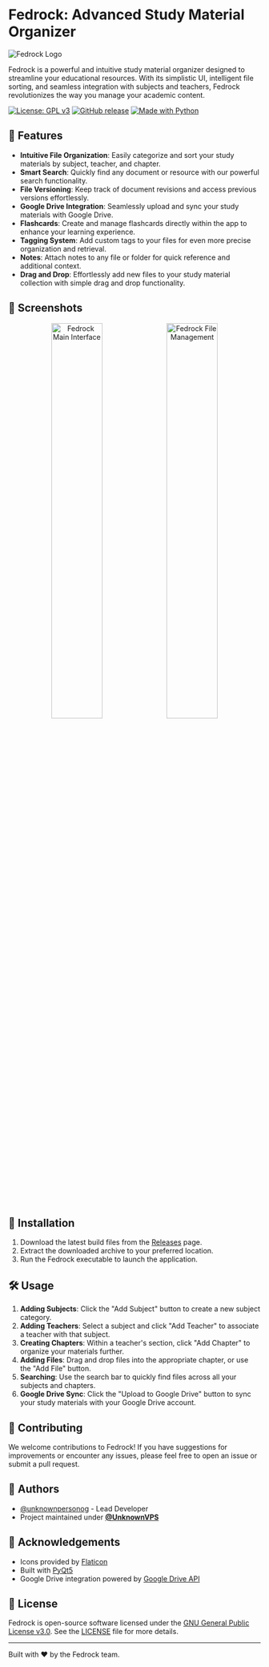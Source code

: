 # Fedrock: Advanced Study Material Organizer

![Fedrock Logo](https://files.unknownvps.eu.org/get/file/fedrock-logo.png)

Fedrock is a powerful and intuitive study material organizer designed to streamline your educational resources. With its simplistic UI, intelligent file sorting, and seamless integration with subjects and teachers, Fedrock revolutionizes the way you manage your academic content.

[![License: GPL v3](https://img.shields.io/badge/License-GPLv3-blue.svg)](https://www.gnu.org/licenses/gpl-3.0)
[![GitHub release](https://img.shields.io/github/release/unknownpersonog/Fedrock.svg)](https://github.com/unknownpersonog/Fedrock/releases)
[![Made with Python](https://img.shields.io/badge/Made%20with-Python-1f425f.svg)](https://www.python.org/)

## 🌟 Features

- **Intuitive File Organization**: Easily categorize and sort your study materials by subject, teacher, and chapter.
- **Smart Search**: Quickly find any document or resource with our powerful search functionality.
- **File Versioning**: Keep track of document revisions and access previous versions effortlessly.
- **Google Drive Integration**: Seamlessly upload and sync your study materials with Google Drive.
- **Flashcards**: Create and manage flashcards directly within the app to enhance your learning experience.
- **Tagging System**: Add custom tags to your files for even more precise organization and retrieval.
- **Notes**: Attach notes to any file or folder for quick reference and additional context.
- **Drag and Drop**: Effortlessly add new files to your study material collection with simple drag and drop functionality.

## 📸 Screenshots

<div align="center">
  <img src="https://files.unknownvps.eu.org/get/file/fedrock-1.png" alt="Fedrock Main Interface" width="45%">
  <img src="https://files.unknownvps.eu.org/get/file/fedrock-2.png" alt="Fedrock File Management" width="45%">
</div>

## 🚀 Installation

1. Download the latest build files from the [Releases](https://www.github.com/unknownpersonog/Fedrock/releases) page.
2. Extract the downloaded archive to your preferred location.
3. Run the Fedrock executable to launch the application.

## 🛠️ Usage

1. **Adding Subjects**: Click the "Add Subject" button to create a new subject category.
2. **Adding Teachers**: Select a subject and click "Add Teacher" to associate a teacher with that subject.
3. **Creating Chapters**: Within a teacher's section, click "Add Chapter" to organize your materials further.
4. **Adding Files**: Drag and drop files into the appropriate chapter, or use the "Add File" button.
5. **Searching**: Use the search bar to quickly find files across all your subjects and chapters.
6. **Google Drive Sync**: Click the "Upload to Google Drive" button to sync your study materials with your Google Drive account.

## 🤝 Contributing

We welcome contributions to Fedrock! If you have suggestions for improvements or encounter any issues, please feel free to open an issue or submit a pull request.

## 👥 Authors

- [@unknownpersonog](https://www.github.com/unknownpersonog) - Lead Developer
- Project maintained under [**@UnknownVPS**](https://www.github.com/UnknownVPS)

## 🙏 Acknowledgements

- Icons provided by [Flaticon](https://www.flaticon.com/)
- Built with [PyQt5](https://www.riverbankcomputing.com/software/pyqt/)
- Google Drive integration powered by [Google Drive API](https://developers.google.com/drive)

## 📄 License

Fedrock is open-source software licensed under the [GNU General Public License v3.0](https://choosealicense.com/licenses/gpl-3.0/). See the [LICENSE](LICENSE) file for more details.

---
  Built with ❤️ by the Fedrock team.
